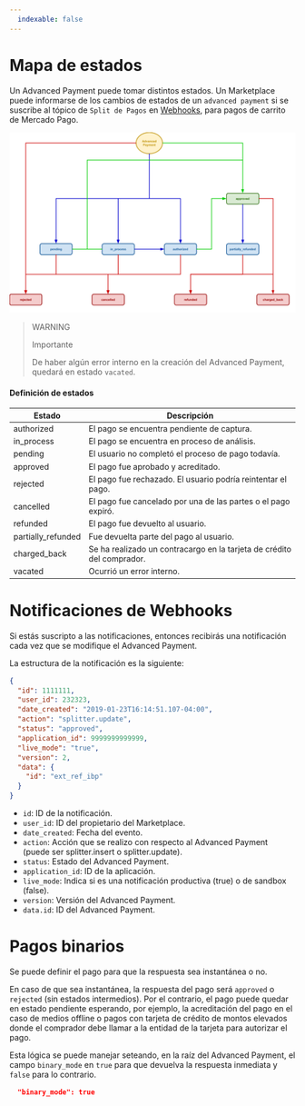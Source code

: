 ```yaml
---
  indexable: false
---
```


# Mapa de estados

Un Advanced Payment puede tomar distintos estados.
Un Marketplace puede informarse de los cambios de estados de un `advanced payment` si se suscribe al tópico de `Split de Pagos` en [Webhooks](https://www.mercadopago.com/mla/account/webhooks), para pagos de carrito de Mercado Pago.

![Status map](/images/advanced-payments/advanced-payments-status-map.png)

> WARNING
>
> Importante
>
> De haber algún error interno en la creación del Advanced Payment, quedará en estado `vacated`.

#### Definición de estados

Estado              |Descripción                                                            |
--------------------|-----------------------------------------------------------------------|
authorized          |El pago se encuentra pendiente de captura.                             |
in_process          |El pago se encuentra en proceso de análisis.                           |
pending             |El usuario no completó el proceso de pago todavía.                     |
approved            |El pago fue aprobado y acreditado.                                     |
rejected            |El pago fue rechazado. El usuario podría reintentar el pago.           |
cancelled           |El pago fue cancelado por una de las partes o el pago expiró.          |
refunded            |El pago fue devuelto al usuario.                                       |
partially_refunded  |Fue devuelta parte del pago al usuario.                                |
charged_back        |Se ha realizado un contracargo en la tarjeta de crédito del comprador. |
vacated             |Ocurrió un error interno.                                              |

# Notificaciones de Webhooks

Si estás suscripto a las notificaciones, entonces recibirás una notificación cada vez que se modifique el Advanced Payment.

La estructura de la notificación es la siguiente:

```json
{
  "id": 1111111,
  "user_id": 232323,
  "date_created": "2019-01-23T16:14:51.107-04:00",
  "action": "splitter.update",
  "status": "approved",
  "application_id": 9999999999999,
  "live_mode": "true",
  "version": 2,
  "data": {
    "id": "ext_ref_ibp"
  }
}
```

* `id`: ID de la notificación.
* `user_id`: ID del propietario del Marketplace.
* `date_created`: Fecha del evento.
* `action`: Acción que se realizo con respecto al Advanced Payment (puede ser splitter.insert o splitter.update).
* `status`: Estado del Advanced Payment.
* `application_id`: ID de la aplicación.
* `live_mode`: Indica si es una notificación productiva (true) o de sandbox (false).
* `version`: Versión del Advanced Payment.
* `data.id`: ID del Advanced Payment.

# Pagos binarios

Se puede definir el pago para que la respuesta sea instantánea o no.

En caso de que sea instantánea, la respuesta del pago será `approved` o `rejected` (sin estados intermedios). Por el contrario, el pago puede quedar en estado pendiente esperando, por ejemplo, la acreditación del pago en el caso de medios offline o pagos con tarjeta de crédito de montos elevados donde el comprador debe llamar a la entidad de la tarjeta para autorizar el pago.

Esta lógica se puede manejar seteando, en la raíz del Advanced Payment, el campo `binary_mode` en `true` para que devuelva la respuesta inmediata y `false` para lo contrario.

```json
  "binary_mode": true
```
